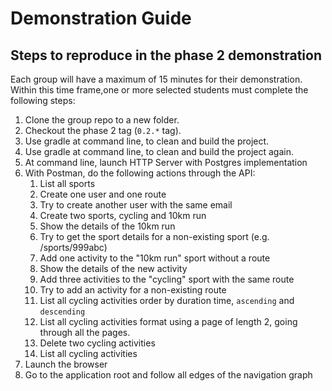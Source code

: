 # Demonstration Guide #

## Steps to reproduce in the phase 2 demonstration

Each group will have a maximum of 15 minutes for their demonstration. Within this time frame,one or more selected students 
must complete the following steps: 

1. Clone the group repo to a new folder.
2. Checkout the phase 2 tag (`0.2.*` tag).
3. Use gradle at command line, to clean and build the project.
4. Use gradle at command line, to clean and build the project again.
5. At command line, launch HTTP Server with Postgres implementation 
6. With Postman, do the following actions through the API:
   1. List all sports
   2. Create one user and one route
   3. Try to create another user with the same email 
   4. Create two sports, cycling and 10km run
   5. Show the details of the 10km run
   6. Try to get the sport details for a non-existing sport (e.g. /sports/999abc)
   7. Add one activity to the "10km run" sport without a route
   8. Show the details of the new activity
   9. Add three activities to the "cycling" sport with the same route
   10. Try to add an activity for a non-existing route
   11. List all cycling activities order by duration time, `ascending` and `descending`
   12. List all cycling activities format using a page of length 2, going through all the pages.
   13. Delete two cycling activities
   14. List all cycling activities
7. Launch the browser
8. Go to the application root and follow all edges of the navigation graph
 